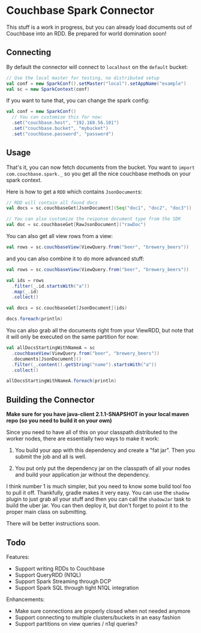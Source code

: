 # Couchbase Spark Connector

This stuff is a work in progress, but you can already load documents out of Couchbase into an RDD. Be prepared for
world domination soon!

## Connecting
By default the connector will connect to `localhost` on the `default` bucket:

```scala
// Use the local master for testing, no distributed setup
val conf = new SparkConf().setMaster("local").setAppName("example")
val sc = new SparkContext(conf)
```

If you want to tune that, you can change the spark config:

```scala
val conf = new SparkConf()
  // You can customize this for now:
  .set("couchbase.host", "192.168.56.101")
  .set("couchbase.bucket", "mybucket")
  .set("couchbase.password", "password")
```

## Usage
That's it, you can now fetch documents from the bucket. You want to `import com.couchbase.spark._` so you get all
the nice couchbase methods on your spark context.

Here is how to get a `RDD` which contains `JsonDocument`s:

```scala
// RDD will contain all found docs
val docs = sc.couchbaseGet[JsonDocument](Seq("doc1", "doc2", "doc3"))

// You can also customize the response document type from the SDK
val doc = sc.couchbaseGet[RawJsonDocument]("rawDoc")
```

You can also get all view rows from a view:

```scala
val rows = sc.couchbaseView(ViewQuery.from("beer", "brewery_beers"))
```

and you can also combine it to do more advanced stuff:

```scala
val rows = sc.couchbaseView(ViewQuery.from("beer", "brewery_beers"))

val ids = rows
  .filter(_.id.startsWith("a"))
  .map(_.id)
  .collect()

val docs = sc.couchbaseGet[JsonDocument](ids)

docs.foreach(println)
```

You can also grab all the documents right from your ViewRDD, but note that it will only be executed on the same
partition for now:

```scala
val allDocsStartingWithNameA = sc
  .couchbaseView(ViewQuery.from("beer", "brewery_beers"))
  .documents[JsonDocument]()
  .filter(_.content().getString("name").startsWith("a"))
  .collect()

allDocsStartingWithNameA.foreach(println)
```

## Building the Connector

**Make sure for you have java-client 2.1.1-SNAPSHOT in your local maven repo (so you need to build it on your own)**

Since you need to have all of this on your classpath distributed to the worker nodes, there are essentially two
ways to make it work:

1) You build your app with this dependency and create a "fat jar". Then you submit the job and all is well.

2) You put only put the dependency jar on the classpath of all your nodes and build your application jar without
    the dependency.

I think number 1 is much simpler, but you need to know some build tool foo to pull it off. Thankfully, gradle makes
it very easy. You can use the `shadow` plugin to just grab all your stuff and then you can call the `shadowJar` task
to build the uber jar. You can then deploy it, but don't forget to point it to the proper main class on submitting.

There will be better instructions soon.

## Todo

Features:

- Support writing RDDs to Couchbase
- Support QueryRDD (N1QL)
- Support Spark Streaming through DCP
- Support Spark SQL through tight N1QL integration

Enhancements:

- Make sure connections are properly closed when not needed anymore
- Support connecting to multiple clusters/buckets in an easy fashion
- Support partitions on view queries / n1ql queries?
